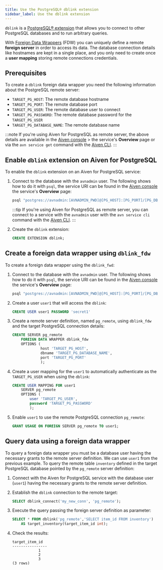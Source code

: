```yaml
---
title: Use the PostgreSQL® dblink extension
sidebar_label: Use the dblink extension
---
```


`dblink` is a [PostgreSQL® extension](https://www.postgresql.org/docs/current/dblink) that allows you to connect to other PostgreSQL databases and to run arbitrary queries.

With [Foreign Data
Wrappers](https://www.postgresql.org/docs/current/postgres-fdw.html)
(FDW) you can uniquely define a remote **foreign server** in order to
access its data. The database connection details like hostnames are kept
in a single place, and you only need to create once a **user mapping**
storing remote connections credentials.

## Prerequisites

To create a `dblink` foreign data wrapper you need the following
information about the PostgreSQL remote server:

-   `TARGET_PG_HOST`: The remote database hostname
-   `TARGET_PG_PORT`: The remote database port
-   `TARGET_PG_USER`: The remote database user to connect
-   `TARGET_PG_PASSWORD`: The remote database password for the
    `TARGET_PG_USER`
-   `TARGET_PG_DATABASE_NAME`: The remote database name

:::note
If you're using Aiven for PostgreSQL as remote server, the above
details are available in the [Aiven console](https://console.aiven.io/) > the service's
**Overview** page or via the `avn service get` command with
the [Aiven CLI](/docs/tools/cli/service-cli#avn_service_get).
:::

## Enable `dblink` extension on Aiven for PostgreSQL

To enable the `dblink` extension on an Aiven for PostgreSQL service:

1. Connect to the database with the `avnadmin` user. The following
   shows how to do it with `psql`, the service URI can be found in the
   [Aiven console](https://console.aiven.io/) the service's
   **Overview** page:

   ```bash
   psql "postgres://avnadmin:[AVNADMIN_PWD]@[PG_HOST]:[PG_PORT]/[PG_DB_NAME]?sslmode=require"
   ```

   :::tip
   If you're using Aiven for PostgreSQL as remote server, you can connect
   to a service with the `avnadmin` user with the `avn service cli` command
   with the [Aiven CLI](/docs/tools/cli/service-cli#avn-service-cli).
   :::

1. Create the `dblink` extension:

   ```sql
   CREATE EXTENSION dblink;
   ```

## Create a foreign data wrapper using `dblink_fdw`

To create a foreign data wrapper using the `dblink_fwd`:

1. Connect to the database with the `avnadmin` user. The following
   shows how to do it with `psql`, the service URI can be found in the
   [Aiven console](https://console.aiven.io/) the service's
   **Overview** page:

   ```bash
   psql "postgres://avnadmin:[AVNADMIN_PWD]@[PG_HOST]:[PG_PORT]/[PG_DB_NAME]?sslmode=require"
   ```

1. Create a user `user1` that will access the `dblink`:

   ```sql
   CREATE USER user1 PASSWORD 'secret1'
   ```

1. Create a remote server definition, named `pg_remote`, using
   `dblink_fdw` and the target PostgreSQL connection details:

   ```sql
   CREATE SERVER pg_remote
       FOREIGN DATA WRAPPER dblink_fdw
       OPTIONS (
                host 'TARGET_PG_HOST',
                dbname 'TARGET_PG_DATABASE_NAME',
                port 'TARGET_PG_PORT'
                );
   ```

1. Create a user mapping for the `user1` to automatically authenticate
   as the `TARGET_PG_USER` when using the `dblink`:

   ```sql
   CREATE USER MAPPING FOR user1
       SERVER pg_remote
       OPTIONS (
           user 'TARGET_PG_USER',
           password 'TARGET_PG_PASSWORD'
           );
   ```

1. Enable `user1` to use the remote PostgreSQL connection `pg_remote`:

   ```sql
   GRANT USAGE ON FOREIGN SERVER pg_remote TO user1;
   ```

## Query data using a foreign data wrapper

To query a foreign data wrapper you must be a database user having the
necessary grants to the remote server definition. We can use `user1`
from the previous example. To query the remote table `inventory` defined
in the target PostgreSQL database pointed by the `pg_remote` server
definition:

1. Connect with the Aiven for PostgreSQL service with the database user
   (`user1`) having the necessary grants to the remote server
   definition.
1. Establish the `dblink` connection to the remote target:

   ```sql
   SELECT dblink_connect('my_new_conn', 'pg_remote');
   ```

1. Execute the query passing the foreign server definition as parameter:

   ```sql
   SELECT * FROM dblink('pg_remote','SELECT item_id FROM inventory')
       AS target_inventory(target_item_id int);
   ```

1. Check the results:

   ```text
   target_item_id
   ----------------
               1
               2
               3
   (3 rows)
   ```
